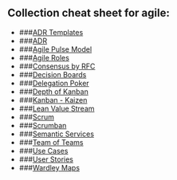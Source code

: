 ## Collection cheat sheet for agile:

- ###[ADR Templates](https://github.com/joelparkerhenderson/architecture_decision_record)
- ###[ADR](https://www.thoughtworks.com/de/radar/techniques/lightweight-architecture-decision-records)
- ###[Agile Pulse Model](https://www.parmatur.com/agile-pulse-model/portfolio-pulse/)
- ###[Agile Roles](http://agiletraining.com/wp-content/uploads/2014/09/Agile-vs.-Traditional-Roles.pdf)
- ###[Consensus by RFC](https://medium.com/leadsv/improve-transparency-with-rfcs-25de449e8bfc)
- ###[Decision Boards](https://thekitlab.wordpress.com/portfolio/basic-decision-making/)
- ###[Delegation Poker](http://www.ontheagilepath.net/2013/09/delegation-poker-and-delegation-board-to-clarify-roles-and-responsibilities-and-foster-faster-decision-making.html)
- ###[Depth of Kanban](http://leanagileprojects.blogspot.de/2013/03/depth-of-kanban-good-coaching-tool.html)
- ###[Kanban - Kaizen](https://de.wikipedia.org/wiki/Kaizen)
- ###[Lean Value Stream](https://devops.com/lean-value-stream-mapping-for-devops/)
- ###[Scrum](https://www.agile42.com/en/agile-info-center/scrum/scrum-cheat-sheet/)
- ###[Scrumban](https://www.agilealliance.org/what-is-scrumban/)
- ###[Semantic Services](http://pivio.io/)
- ###[Team of Teams](https://de.slideshare.net/codegenesys/teams-of-teams-slideshare)
- ###[Use Cases](http://www.gatherspace.com/static/use_case_example.html)
- ###[User Stories](https://www.mountaingoatsoftware.com/agile/user-stories)
- ###[Wardley Maps](https://medium.com/wardleymaps/on-playing-chess-2634b825dbac)